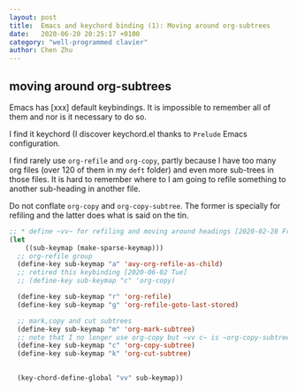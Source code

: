```yaml
---
layout: post
title:  Emacs and keychord binding (1): Moving around org-subtrees
date:   2020-06-20 20:25:17 +0100
category: "well-programmed clavier"
author: Chen Zhu
---
```


## moving around org-subtrees

Emacs has [xxx] default keybindings. It is impossible to remember all of them and nor is it  necessary to do so.  

I find it keychord     (I discover keychord.el thanks to ```Prelude``` Emacs configuration. 


I find rarely use ```org-refile``` and ```org-copy```, partly because I have too many org files (over 120 of them in my ```deft``` folder) and even more sub-trees in those files. It is hard to remember where to I am going to refile something to another sub-heading in another file.

Do not conflate ```org-copy``` and ```org-copy-subtree```. The former is specially for refiling and the latter does what is said on the tin. 
~~~lisp
;; * define ~vv~ for refiling and moving around headings [2020-02-28 Fri]
(let
    ((sub-keymap (make-sparse-keymap)))
  ;; org-refile group
  (define-key sub-keymap "a" 'avy-org-refile-as-child)
  ;; retired this keybinding [2020-06-02 Tue]
  ;; (define-key sub-keymap "c" 'org-copy)

  (define-key sub-keymap "r" 'org-refile)
  (define-key sub-keymap "g" 'org-refile-goto-last-stored)

  ;; mark,copy and cut subtrees
  (define-key sub-keymap "m" 'org-mark-subtree)
  ;; note that I no longer use org-copy but ~vv c~ is ~org-copy-subtree~ from now on [2020-06-02 Tue]
  (define-key sub-keymap "c" 'org-copy-subtree)
  (define-key sub-keymap "k" 'org-cut-subtree)
  

  (key-chord-define-global "vv" sub-keymap))
~~~
